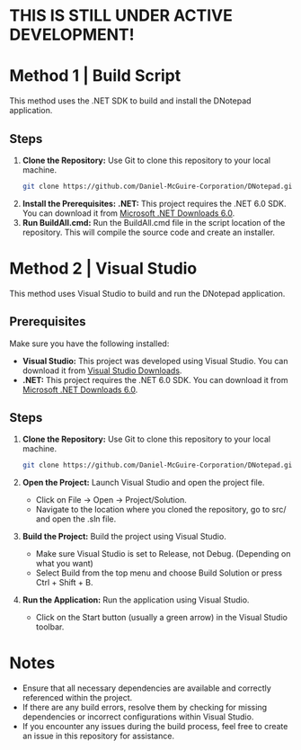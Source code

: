 # THIS IS STILL UNDER ACTIVE DEVELOPMENT!


# Method 1 | Build Script

This method uses the .NET SDK to build and install the DNotepad application.

## Steps

1. **Clone the Repository:**
   Use Git to clone this repository to your local machine.
   ```bash
   git clone https://github.com/Daniel-McGuire-Corporation/DNotepad.git
   ```
2. **Install the Prerequisites:**
   **.NET:** This project requires the .NET 6.0 SDK. You can download it from [Microsoft .NET Downloads 6.0](https://dotnet.microsoft.com/en-us/download/dotnet/6.0).
3. **Run BuildAll.cmd:**
   Run the BuildAll.cmd file in the script location of the repository. This will compile the source code and create an installer.

# Method 2 | Visual Studio

This method uses Visual Studio to build and run the DNotepad application.

## Prerequisites

Make sure you have the following installed:

- **Visual Studio:** This project was developed using Visual Studio. You can download it from [Visual Studio Downloads](https://visualstudio.microsoft.com/downloads/).
- **.NET:** This project requires the .NET 6.0 SDK. You can download it from [Microsoft .NET Downloads 6.0](https://dotnet.microsoft.com/en-us/download/dotnet/6.0).

## Steps

1. **Clone the Repository:**
   Use Git to clone this repository to your local machine.
   ```bash
   git clone https://github.com/Daniel-McGuire-Corporation/DNotepad.git
   ```

2. **Open the Project:**
   Launch Visual Studio and open the project file. 
    - Click on File -> Open -> Project/Solution.
    - Navigate to the location where you cloned the repository, go to src/ and open the .sln file.
    
3. **Build the Project:**
   Build the project using Visual Studio.
    - Make sure Visual Studio is set to Release, not Debug. (Depending on what you want)
    - Select Build from the top menu and choose Build Solution or press Ctrl + Shift + B.

4. **Run the Application:**
   Run the application using Visual Studio.
    - Click on the Start button (usually a green arrow) in the Visual Studio toolbar.

# Notes

- Ensure that all necessary dependencies are available and correctly referenced within the project.
- If there are any build errors, resolve them by checking for missing dependencies or incorrect configurations within Visual Studio.
- If you encounter any issues during the build process, feel free to create an issue in this repository for assistance.
